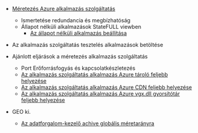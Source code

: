 * [Méretezés Azure alkalmazás szolgáltatás](../articles/app-service-web/web-sites-scale.md)
    * Ismertetése redundancia és megbízhatóság
    * Állapot nélküli alkalmazások StateFULL viewben
        * [Az állapot nélküli alkalmazás beállítása](/blog/disabling-arrs-instance-affinity-in-windows-azure-web-sites/)

* Az alkalmazás szolgáltatás tesztelés alkalmazások betöltése   

* Ajánlott eljárások a méretezés alkalmazás szolgáltatás
    * Port Erőforrásfogyás és kapcsolatkészletezés
    * [Az alkalmazás szolgáltatás alkalmazás Azure tároló feljebb helyezése](../articles/storage/storage-dotnet-how-to-use-blobs.md)
    * [Az alkalmazás szolgáltatás alkalmazás Azure CDN feljebb helyezése](../articles/cdn/cdn-overview.md)
    * [Az alkalmazás szolgáltatás alkalmazás Azure vgx.dll gyorsítótár feljebb helyezése](../articles/redis-cache/cache-dotnet-how-to-use-azure-redis-cache.md)

* GEO ki.
    * [Az adatforgalom-kezelő achive globális méretarányra](../articles/traffic-manager/traffic-manager-overview.md)
